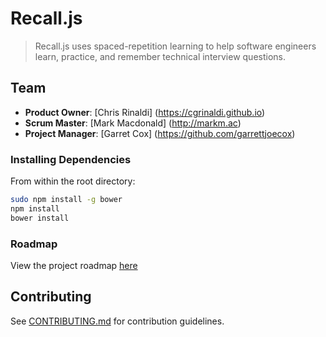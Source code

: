 # Recall.js

> Recall.js uses spaced-repetition learning to help software engineers learn, practice, and remember technical interview questions.

## Team

  - __Product Owner__: [Chris Rinaldi] (https://cgrinaldi.github.io)
  - __Scrum Master__: [Mark Macdonald] (http://markm.ac)
  - __Project Manager__: [Garret Cox] (https://github.com/garrettjoecox)

### Installing Dependencies

From within the root directory:

```sh
sudo npm install -g bower
npm install
bower install
```

### Roadmap

View the project roadmap [here](https://github.com/HarmoniousWombat/HarmoniousWombat/issues)


## Contributing

See [CONTRIBUTING.md](CONTRIBUTING.md) for contribution guidelines.
